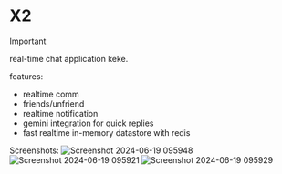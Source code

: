 # X2

> [!Important]
>
> real-time chat application keke.

features:

- realtime comm
- friends/unfriend
- realtime notification
- gemini integration for quick replies
- fast realtime in-memory datastore with redis

Screenshots:
![Screenshot 2024-06-19 095948](https://github.com/leenrd/X2/assets/103997539/c4342a00-7d5a-4095-b098-4ee05a2d130c)
![Screenshot 2024-06-19 095921](https://github.com/leenrd/X2/assets/103997539/a6adbedc-e246-495f-8cc2-aa567c80f2ba)
![Screenshot 2024-06-19 095929](https://github.com/leenrd/X2/assets/103997539/7caa3b2c-5334-488d-95d4-ff36a868232c)


